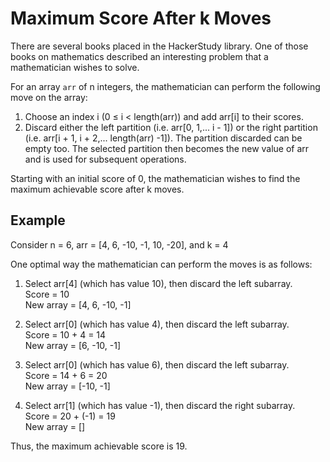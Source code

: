 # Maximum Score After k Moves

There are several books placed in the HackerStudy library. One of those books on mathematics described an interesting problem that a mathematician wishes to solve.

For an array `arr` of n integers, the mathematician can perform the following move on the array:

1. Choose an index i (0 ≤ i < length(arr)) and add arr[i] to their scores.
2. Discard either the left partition (i.e. arr[0, 1,... i - 1]) or the right partition (i.e. arr[i + 1, i + 2,... length(arr) -1]). The partition discarded can be empty too. The selected partition then becomes the new value of arr and is used for subsequent operations.

Starting with an initial score of 0, the mathematician wishes to find the maximum achievable score after k moves.

## Example

Consider n = 6, arr = [4, 6, -10, -1, 10, -20], and k = 4

One optimal way the mathematician can perform the moves is as follows:

1. Select arr[4] (which has value 10), then discard the left subarray.  
   Score = 10  
   New array = [4, 6, -10, -1]

2. Select arr[0] (which has value 4), then discard the left subarray.  
   Score = 10 + 4 = 14  
   New array = [6, -10, -1]

3. Select arr[0] (which has value 6), then discard the left subarray.  
   Score = 14 + 6 = 20  
   New array = [-10, -1]

4. Select arr[1] (which has value -1), then discard the right subarray.  
   Score = 20 + (-1) = 19  
   New array = []

Thus, the maximum achievable score is 19.